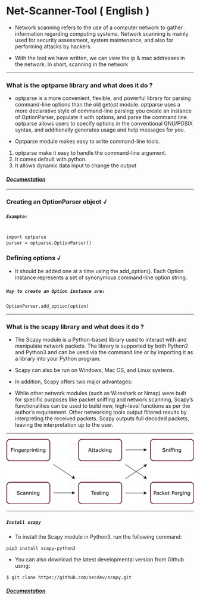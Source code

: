 # Net-Scanner-Tool ( English )

- Network scanning refers to the use of a computer network to gather information regarding computing systems. Network scanning is mainly used for security assessment, system maintenance, and also for performing attacks by hackers.

- With the tool we have written, we can view the ip & mac addresses in the network. In short, scanning in the network
--- 
### What is the optparse library and what does it do ? 

- optparse is a more convenient, flexible, and powerful library for parsing command-line options than the old getopt module. optparse uses a more declarative style of command-line parsing: you create an instance of OptionParser, populate it with options, and parse the command line. optparse allows users to specify options in the conventional GNU/POSIX syntax, and additionally generates usage and help messages for you. 

- Optparse module makes easy to write command-line tools. 

1. optparse make it easy to handle the command-line argument.
2. It comes default with python.
3. It allows dynamic data input to change the output

#### [*Documentation*](https://docs.python.org/3/library/optparse.html#background)

--- 
### Creating an OptionParser object √

##### `Example:`

```console

import optparse
parser = optparse.OptionParser()

```

### Defining options √

* It should be added one at a time using the add_option(). Each Option instance represents a set of synonymous command-line option string.


##### `Way to create an Option instance are:`

```console
OptionParser.add_option(option)

```
--- 

### What is the scapy library and what does it do ? 

- The Scapy module is a Python-based library used to interact with and manipulate network packets. The library is supported by both Python2 and Python3 and can be used via the command line or by importing it as a library into your Python program.

- Scapy can also be run on Windows, Mac OS, and Linux systems.

- In addition, Scapy offers two major advantages:

- While other network modules (such as Wireshark or Nmap) were built for specific purposes like packet sniffing and network scanning, Scapy’s functionalities can be used to build new, high-level functions as per the author’s requirement.
Other networking tools output filtered results by interpreting the received packets. Scapy outputs full decoded packets, leaving the interpretation up to the user.
---
  <img algin = "center" src="scapy-dec.png">

---
##### `İnstall scapy`

* To install the Scapy module in Python3, run the following command:

```console
pip3 install scapy-python3

```

* You can also download the latest developmental version from Github using:


```console
$ git clone https://github.com/secdev/scapy.git

```

#### [*Documentation*](https://scapy.readthedocs.io/en/latest/introduction.html)
